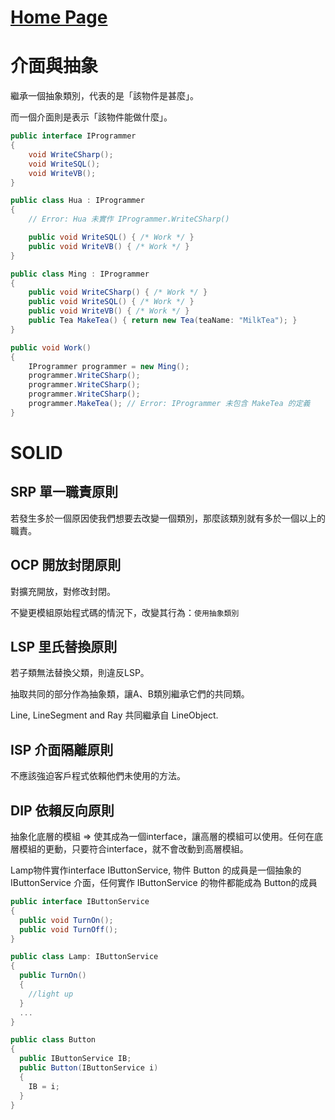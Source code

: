 # [Home Page](https://github.com/yuhuan0205/CSharpLearning)

# 介面與抽象
繼承一個抽象類別，代表的是「該物件是甚麼」。

而一個介面則是表示「該物件能做什麼」。

```C#
public interface IProgrammer
{
    void WriteCSharp();
    void WriteSQL();
    void WriteVB();
}

public class Hua : IProgrammer
{
    // Error: Hua 未實作 IProgrammer.WriteCSharp()

    public void WriteSQL() { /* Work */ }
    public void WriteVB() { /* Work */ }
}

public class Ming : IProgrammer
{
    public void WriteCSharp() { /* Work */ }
    public void WriteSQL() { /* Work */ }
    public void WriteVB() { /* Work */ }
    public Tea MakeTea() { return new Tea(teaName: "MilkTea"); }
}

public void Work()
{
    IProgrammer programmer = new Ming();
    programmer.WriteCSharp();
    programmer.WriteCSharp();
    programmer.WriteCSharp();
    programmer.MakeTea(); // Error: IProgrammer 未包含 MakeTea 的定義
}
```

# SOLID
## SRP 單一職責原則
若發生多於一個原因使我們想要去改變一個類別，那麼該類別就有多於一個以上的職責。

## OCP 開放封閉原則
對擴充開放，對修改封閉。

不變更模組原始程式碼的情況下，改變其行為：`使用抽象類別`

## LSP 里氏替換原則
若子類無法替換父類，則違反LSP。

抽取共同的部分作為抽象類，讓A、B類別繼承它們的共同類。

Line, LineSegment and Ray 共同繼承自 LineObject.

## ISP 介面隔離原則
不應該強迫客戶程式依賴他們未使用的方法。

## DIP 依賴反向原則
抽象化底層的模組 => 使其成為一個interface，讓高層的模組可以使用。任何在底層模組的更動，只要符合interface，就不會改動到高層模組。

Lamp物件實作interface IButtonService, 物件 Button 的成員是一個抽象的 IButtonService 介面，任何實作 IButtonService 的物件都能成為 Button的成員

```C#
public interface IButtonService
{
  public void TurnOn();
  public void TurnOff();
} 

public class Lamp: IButtonService
{
  public TurnOn()
  {
    //light up
  }
  ...
}

public class Button
{
  public IButtonService IB;
  public Button(IButtonService i)
  {
    IB = i;
  }
}
```
